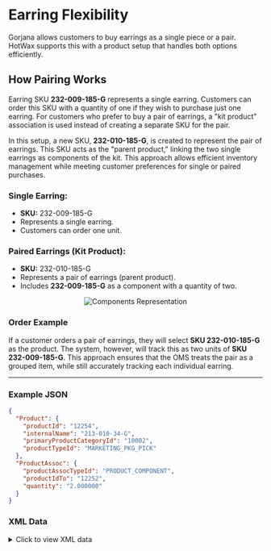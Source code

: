 
# **Earring Flexibility**

Gorjana allows customers to buy earrings as a single piece or a pair. HotWax supports this with a product setup that handles both options efficiently.

## **How Pairing Works**

Earring SKU **232-009-185-G** represents a single earring. Customers can order this SKU with a quantity of one if they wish to purchase just one earring. For customers who prefer to buy a pair of earrings, a "kit product" association is used instead of creating a separate SKU for the pair.

In this setup, a new SKU, **232-010-185-G**, is created to represent the pair of earrings. This SKU acts as the "parent product," linking the two single earrings as components of the kit. This approach allows efficient inventory management while meeting customer preferences for single or paired purchases.

### **Single Earring:**
- **SKU:** 232-009-185-G
- Represents a single earring.
- Customers can order one unit.

### **Paired Earrings (Kit Product):**
- **SKU:** 232-010-185-G
- Represents a pair of earrings (parent product).
- Includes **232-009-185-G** as a component with a quantity of two.

<p align="center">
  <img src="https://github.com/prachi872/oms-documentation-1/blob/2c61ed9a63d1966a5fd33d8c89143f5af483e289/gorjana/.gitbook/assets/EarringFlexiblity.jpeg?raw=true" alt="Components Representation">
</p>

### **Order Example**

If a customer orders a pair of earrings, they will select **SKU 232-010-185-G** as the product. The system, however, will track this as two units of **SKU 232-009-185-G**. This approach ensures that the OMS treats the pair as a grouped item, while still accurately tracking each individual earring.

---

### **Example JSON**
```json
{
  "Product": {
    "productId": "12254",
    "internalName": "213-010-34-G",
    "primaryProductCategoryId": "10002",
    "productTypeId": "MARKETING_PKG_PICK"
  },
  "ProductAssoc": {
    "productAssocTypeId": "PRODUCT_COMPONENT",
    "productIdTo": "12252",
    "quantity": "2.000000"
  }
}
```
### **XML Data**

<details>
<summary>Click to view XML data</summary>

```xml
<entity-engine-xml>
    <!-- Product Details -->
    <Product
        internalName="V_classic-diamond-threaded-flatback-stud-1"
        isVariant="N"
        isVirtual="Y"
        primaryProductCategoryId="10002"
        productId="11327"
        productName="Classic Diamond Flat Back Studs"
        productTypeId="FINISHED_GOOD"
    />

    <!-- Product Association 1 -->
    <ProductAssoc
        productAssocTypeId="PRODUCT_VARIANT"
        fromDate="2024-11-28 00:16:58.431"
        productId="11327"
        productIdTo="11328"
        sequenceNum="1"
    />

    <!-- Product Association 2 -->
    <ProductAssoc
        productAssocTypeId="PRODUCT_VARIANT"
        fromDate="2024-11-28 00:16:58.599"
        productId="11327"
        productIdTo="11329"
        sequenceNum="1"
    />

    <!-- Product Component Association -->
    <ProductAssoc
        productAssocTypeId="PRODUCT_COMPONENT"
        fromDate="2024-11-28 00:46:06.937"
        productId="11328"
        productIdTo="11329"
        quantity="2.000000"
    />
</entity-engine-xml>

